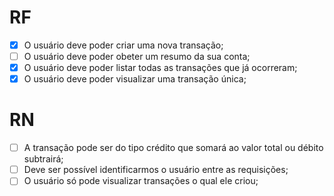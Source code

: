 # RF

- [x] O usuário deve poder criar uma nova transação;
- [ ] O usuário deve poder obeter um resumo da sua conta;
- [x] O usuário deve poder listar todas as transações que já ocorreram;
- [x] O usuário deve poder visualizar uma transação única;

# RN

- [ ] A transação pode ser do tipo crédito que somará ao valor total ou débito subtrairá;
- [ ] Deve ser possível identificarmos o usuário entre as requisições;
- [ ] O usuário só pode visualizar transações o qual ele criou;
